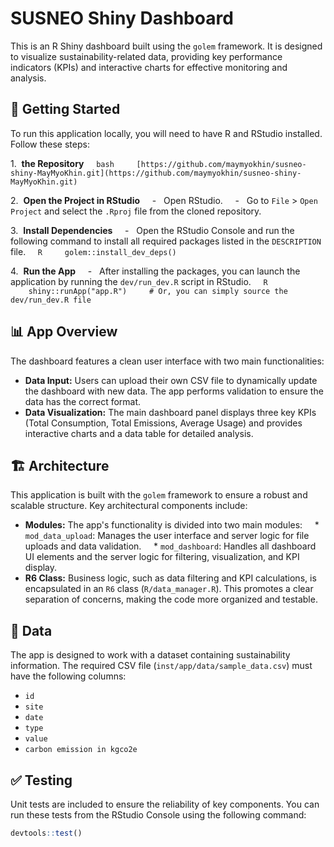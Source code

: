 # SUSNEO Shiny Dashboard

This is an R Shiny dashboard built using the `golem` framework. It is designed to visualize sustainability-related data, providing key performance indicators (KPIs) and interactive charts for effective monitoring and analysis.

## 🚀 Getting Started

To run this application locally, you will need to have R and RStudio installed. Follow these steps:

1.  **the Repository**
    ```bash
    [https://github.com/maymyokhin/susneo-shiny-MayMyoKhin.git](https://github.com/maymyokhin/susneo-shiny-MayMyoKhin.git)
    ```

2.  **Open the Project in RStudio**
    -   Open RStudio.
    -   Go to `File` > `Open Project` and select the `.Rproj` file from the cloned repository.

3.  **Install Dependencies**
    -   Open the RStudio Console and run the following command to install all required packages listed in the `DESCRIPTION` file.
    ```R
    golem::install_dev_deps()
    ```

4.  **Run the App**
    -   After installing the packages, you can launch the application by running the `dev/run_dev.R` script in RStudio.
    ```R
    shiny::runApp("app.R")
    # Or, you can simply source the dev/run_dev.R file
    ```

## 📊 App Overview

The dashboard features a clean user interface with two main functionalities:

* **Data Input:** Users can upload their own CSV file to dynamically update the dashboard with new data. The app performs validation to ensure the data has the correct format.
* **Data Visualization:** The main dashboard panel displays three key KPIs (Total Consumption, Total Emissions, Average Usage) and provides interactive charts and a data table for detailed analysis.

## 🏗️ Architecture

This application is built with the `golem` framework to ensure a robust and scalable structure. Key architectural components include:

* **Modules:** The app's functionality is divided into two main modules:
    * `mod_data_upload`: Manages the user interface and server logic for file uploads and data validation.
    * `mod_dashboard`: Handles all dashboard UI elements and the server logic for filtering, visualization, and KPI display.
* **R6 Class:** Business logic, such as data filtering and KPI calculations, is encapsulated in an `R6` class (`R/data_manager.R`). This promotes a clear separation of concerns, making the code more organized and testable.

## 💾 Data

The app is designed to work with a dataset containing sustainability information. The required CSV file (`inst/app/data/sample_data.csv`) must have the following columns:

* `id`
* `site`
* `date`
* `type`
* `value`
* `carbon emission in kgco2e`

## ✅ Testing

Unit tests are included to ensure the reliability of key components. You can run these tests from the RStudio Console using the following command:

```R
devtools::test()
